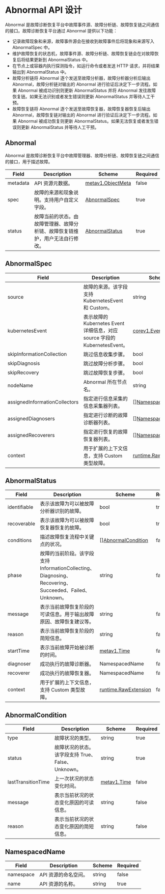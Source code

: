 # Abnormal API 设计

Abnormal 是故障诊断恢复平台中故障事件源、故障分析链、故障恢复链之间通信的接口。故障诊断恢复平台通过 Abnormal 提供以下功能：

* 记录故障现象和来源，故障事件源会在接收到故障事件后将现象和来源写入 AbnormalSpec 中。
* 维护故障恢复的状态机，故障事件源、故障分析链、故障恢复链会在对故障恢复后将结果更新到 AbnormalStatus 中。
* 在节点上或容器内执行探测指令，如运行命令或者发送 HTTP 请求，并将结果输出到 AbnormalStatus 中。
* 故障分析链将 Abnormal 逐个发送至故障分析器，故障分析器分析后输出 Abnormal，故障分析链对输出的 Abnormal 进行验证后决定下一步流程。如果 Abnormal 被成功识别则更新 AbnormalStatus 并将 Abnormal 发往故障恢复链。如果无法识别或者发生错误则更新 AbnormalStatus 并等待人工干预。
* 故障恢复链将 Abnormal 逐个发送至故障恢复器，故障恢复器恢复后输出 Abnormal，故障恢复链对输出的 Abnormal 进行验证后决定下一步流程。如果 Abnormal 被成功恢复则更新 AbnormalStatus。如果无法恢复或者发生错误则更新 AbnormalStatus 并等待人工干预。

## Abnormal

Abnormal 是故障诊断恢复平台中故障管理器、故障分析链、故障恢复链之间通信的接口，用于描述故障。

| Field | Description | Scheme | Required |
| ----- | ----------- | ------ | -------- |
| metadata | API 资源元数据。 | [metav1.ObjectMeta](https://kubernetes.io/docs/reference/generated/kubernetes-api/v1.17/#objectmeta-v1-meta) | false |
| spec | 故障的来源和现象说明。支持用户自定义字段。 | [AbnormalSpec](#abnormalspec) | true |
| status | 故障当前的状态。由故障管理器、故障分析链、故障恢复链维护，用户无法自行修改。 | [AbnormalStatus](#abnormalstatus) | true |

## AbnormalSpec

| Field | Description | Scheme | Required |
| ----- | ----------- | ------ | -------- |
| source | 故障的来源。该字段支持 KubernetesEvent 和 Custom。 | string | true |
| kubernetesEvent | 表示故障的 Kubernetes Event 详细信息，对应 source 字段的 KubernetesEvent。 | [corev1.Event](https://kubernetes.io/docs/reference/generated/kubernetes-api/v1.17/#event-v1-core) | false |
| skipInformationCollection | 跳过信息收集步骤。 | bool | false |
| skipDiagnosis | 跳过故障分析步骤。 | bool | false |
| skipRecovery | 跳过故障恢复步骤。 | bool | false |
| nodeName | Abnormal 所在节点名。 | string | false |
| assignedInformationCollectors | 指定进行信息采集的信息采集器列表。 | [][NamespacedName](#namespacedname) | false |
| assignedDiagnosers | 指定进行诊断的故障诊断器列表。 | [][NamespacedName](#namespacedname) | false |
| assignedRecoverers | 指定进行恢复的故障恢复器列表。 | [][NamespacedName](#namespacedname) | false |
| context | 用于扩展的上下文信息，支持 Custom 类型故障。 | [runtime.RawExtension](https://github.com/kubernetes/apimachinery/blob/release-1.17/pkg/runtime/types.go#L94) | false |

## AbnormalStatus

| Field | Description | Scheme | Required |
| ----- | ----------- | ------ | -------- |
| identifiable | 表示该故障为可以被故障分析器识别的故障。 | bool | true |
| recoverable | 表示该故障为可以被故障恢复器恢复的故障。 | bool | true |
| conditions | 描述故障恢复流程中关键点的状况。 | [][AbnormalCondition](#abnormalcondition) | false |
| phase | 故障的当前阶段。该字段支持 InformationCollecting、Diagnosing、Recovering、Succeeded、Failed、Unknown。 | string | false |
| message | 表示当前故障恢复阶段的可读信息。用于输出故障原因、故障恢复建议等。 | string | false |
| reason | 表示当前故障恢复阶段的简短信息。 | string | false |
| startTime | 表示当前故障开始被诊断的时间。 | [metav1.Time](https://kubernetes.io/docs/reference/generated/kubernetes-api/v1.17/#time-v1-meta) | false |
| diagnoser | 成功执行的故障诊断器。 | NamespacedName | false |
| recoverer | 成功执行的故障恢复器。 | NamespacedName | false |
| context | 用于扩展的上下文信息，支持 Custom 类型故障。 | [runtime.RawExtension](https://github.com/kubernetes/apimachinery/blob/release-1.17/pkg/runtime/types.go#L94) | false |

## AbnormalCondition

| Field | Description | Scheme | Required |
| ----- | ----------- | ------ | -------- |
| type | 故障状况的类型。 | string | true |
| status | 故障状况的状态。该字段支持 True、False、Unknown。 | string | true |
| lastTransitionTime | 上一次状况的状态变化时间。 | [metav1.Time](https://kubernetes.io/docs/reference/generated/kubernetes-api/v1.17/#time-v1-meta) | false |
| message | 表示当前状况的状态变化原因的可读信息。 | string | false |
| reason | 表示当前状况的状态变化原因的简短信息。 | string | false |

## NamespacedName

| Field | Description | Scheme | Required |
| ----- | ----------- | ------ | -------- |
| namespace | API 资源的命名空间。 | string | false |
| name | API 资源的名称。 | string | true |
